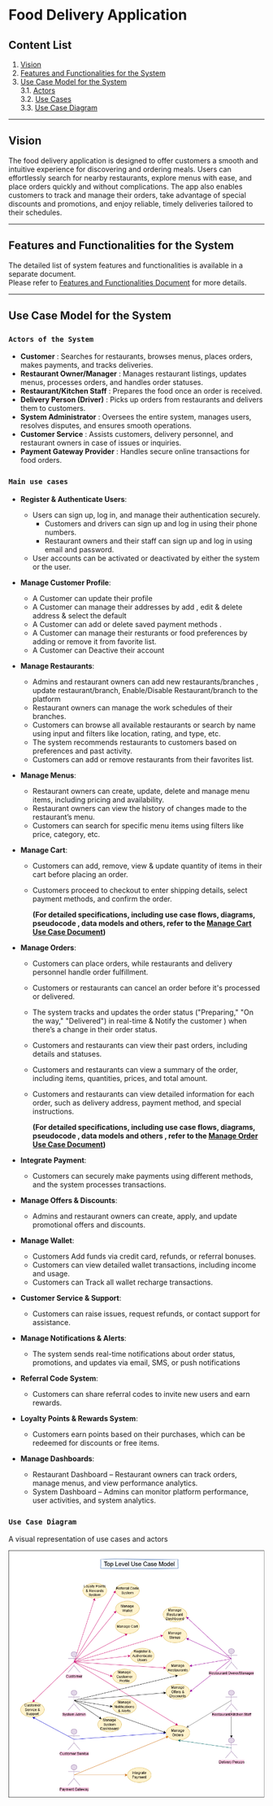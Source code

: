 # Food Delivery Application

## Content List

1. [Vision](#vision)
2. [Features and Functionalities for the System](#features-and-functionalities)
3. [Use Case Model for the System](#use-case-model-for-the-system)  
   3.1. [Actors](#actors)  
   3.2. [Use Cases](#use-cases)  
   3.3. [Use Case Diagram](#use-case-diagram)
---

## Vision  

The food delivery application is designed to offer customers a smooth and intuitive experience for discovering and ordering meals. Users can effortlessly search for nearby restaurants, explore menus with ease, and place orders quickly and without complications. The app also enables customers to track and manage their orders, take advantage of special discounts and promotions, and enjoy reliable, timely deliveries tailored to their schedules.

---

## Features and Functionalities for the System 

The detailed list of system features and functionalities is available in a separate document.  
Please refer to [Features and Functionalities Document](./features-documentation.md) for more details.

---

## Use Case Model for the System 

### `Actors of the System` 
- **Customer** : Searches for restaurants, browses menus, places orders, makes payments, and tracks deliveries.  
- **Restaurant Owner/Manager** : Manages restaurant listings, updates menus, processes orders, and handles order statuses.  
- **Restaurant/Kitchen Staff** : Prepares the food once an order is received.  
- **Delivery Person (Driver)** : Picks up orders from restaurants and delivers them to customers.  
- **System Administrator** : Oversees the entire system, manages users, resolves disputes, and ensures smooth operations.  
- **Customer Service** : Assists customers, delivery personnel, and restaurant owners in case of issues or inquiries.  
- **Payment Gateway Provider** : Handles secure online transactions for food orders.  

### `Main use cases` 
- **Register & Authenticate Users**: 
    - Users can sign up, log in, and manage their authentication securely.
      - Customers and drivers can sign up and log in using their phone numbers.
      - Restaurant owners and their staff can sign up and log in using email and password.
   - User accounts can be activated or deactivated by either the system or the user.
     
 - **Manage Customer Profile**: 
    - A Customer can update their profile
    - A Customer can manage their addresses by add , edit & delete address & select the default
    - A Customer can add or delete saved payment methods . 
    - A Customer can manage their resturants or food preferences by adding or remove it from favorite list.
    - A Customer can Deactive their account
      
 - **Manage Restaurants**: 
    - Admins and restaurant owners can add new restaurants/branches , update restaurant/branch, Enable/Disable Restaurant/branch to the platform
    - Restaurant owners can manage the work schedules of their branches.
    - Customers can browse all available restaurants or search by name using input and filters like location, rating, and type, etc.
    - The system recommends restaurants to customers based on preferences and past activity.
    - Customers can add or remove restaurants from their favorites list.
      
 - **Manage Menus**: 
    - Restaurant owners can create, update, delete and manage menu items, including pricing and availability.
    - Restaurant owners can view the history of changes made to the restaurant’s menu.
    - Customers can search for specific menu items using filters like price, category, etc.
      
 - **Manage Cart**: 
    - Customers can add, remove, view & update quantity of items in their cart before placing an order. 
    - Customers proceed to checkout to enter shipping details, select payment methods, and confirm the order.
      
      **(For detailed specifications, including use case flows, diagrams, pseudocode , data models and others, refer to the [Manage Cart Use Case Document](./manage-cart-case.md))**
      
 - **Manage Orders**: 
    - Customers can place orders, while restaurants and delivery personnel handle order fulfillment.
    - Customers or restaurants can cancel an order before it's processed or delivered.
    - The system tracks and updates the order status ("Preparing," "On the way," "Delivered") in real-time & Notify the customer ) when there’s a change in their order status. 
    - Customers and restaurants can view their past orders, including details and statuses.
    - Customers and restaurants can view a summary of the order, including items, quantities, prices, and total amount.
    - Customers and restaurants can view detailed information for each order, such as delivery address, payment method, and special instructions.
      
      **(For detailed specifications, including use case flows, diagrams, pseudocode , data models and others , refer to the [Manage Order Use Case Document](./place-order-use-case.md))**
      
 - **Integrate Payment**: 
    - Customers can securely make payments using different methods, and the system processes transactions.
      
 - **Manage Offers & Discounts**: 
    - Admins and restaurant owners can create, apply, and update promotional offers and discounts.
      
 - **Manage Wallet**: 
    - Customers Add funds via credit card, refunds, or referral bonuses.
    - Customers can view detailed wallet transactions, including income and usage.
    - Customers can Track all wallet recharge transactions.
      
 - **Customer Service & Support**:  
    - Customers can raise issues, request refunds, or contact support for assistance.
      
 - **Manage Notifications & Alerts**: 
    - The system sends real-time notifications about order status, promotions, and updates via email, SMS, or push notifications
      
 - **Referral Code System**: 
    - Customers can share referral codes to invite new users and earn rewards.
      
 - **Loyalty Points & Rewards System**: 
    - Customers earn points based on their purchases, which can be redeemed for discounts or free items.
      
 - **Manage Dashboards**: 
    - Restaurant Dashboard – Restaurant owners can track orders, manage menus, and view performance analytics.
    - System Dashboard – Admins can monitor platform performance, user activities, and system analytics.


### `Use Case Diagram` 

A visual representation of use cases and actors

![FDS Use Case Diagram](./diagrams/food-delivery-app-use-case-modal.png) 

